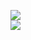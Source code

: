 [![](https://img.shields.io/badge/Made%20With-Github%20Spray-lightgrey.svg?style=for-the-badge&logo=github)](https://github.com/Annihil/github-spray#28024)  
[![](https://i.imgur.com/2DrTn0Z.gif)](https://github.com/Annihil/github-spray)